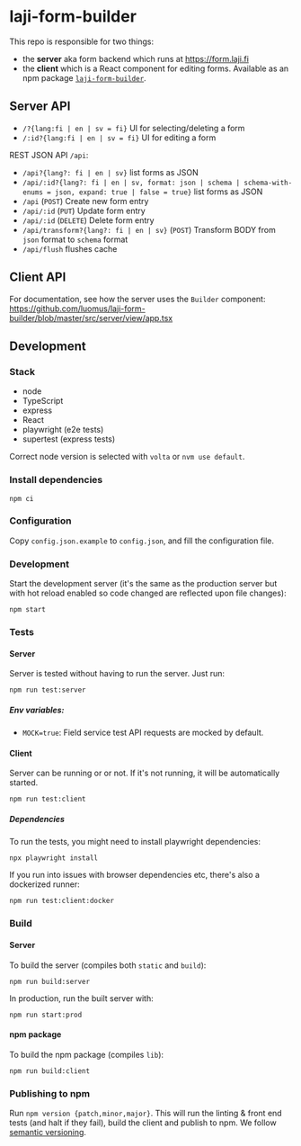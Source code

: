 # laji-form-builder

This repo is responsible for two things:
* the **server** aka form backend which runs at https://form.laji.fi
* the **client** which is a React component for editing forms. Available as an npm package [`laji-form-builder`](https://www.npmjs.com/package/laji-form-builder).

## Server API

* `/?{lang:fi | en | sv = fi}` UI for selecting/deleting a form
* `/:id?{lang:fi | en | sv = fi}` UI for editing a form

REST JSON API `/api`:
* `/api?{lang?: fi | en | sv}` list forms as JSON
* `/api/:id?{lang?: fi | en | sv, format: json | schema | schema-with-enums = json, expand: true | false = true}` list forms as JSON
* `/api` (`POST`) Create new form entry
* `/api/:id` (`PUT`) Update form entry
* `/api/:id` (`DELETE`) Delete form entry
* `/api/transform?{lang?: fi | en | sv}` (`POST`) Transform BODY from `json` format to `schema` format
* `/api/flush` flushes cache

## Client API

For documentation, see how the server uses the `Builder` component: https://github.com/luomus/laji-form-builder/blob/master/src/server/view/app.tsx

## Development

### Stack

* node
* TypeScript
* express
* React
* playwright (e2e tests)
* supertest (express tests)

Correct node version is selected with `volta` or `nvm use default`.

### Install dependencies
```
npm ci
```

### Configuration

Copy `config.json.example` to `config.json`, and fill the configuration file.

### Development

Start the development server (it's the same as the production server but with hot reload enabled so code changed are reflected upon file changes):
```
npm start
```

### Tests

#### Server

Server is tested without having to run the server. Just run:

```
npm run test:server
```

##### Env variables:

* `MOCK=true`: Field service test API requests are mocked by default.

#### Client

Server can be running or or not. If it's not running, it will be automatically started.

```
npm run test:client
```

##### Dependencies

To run the tests, you might need to install playwright dependencies:

```
npx playwright install
```

If you run into issues with browser dependencies etc, there's also a dockerized runner:

```
npm run test:client:docker
```

### Build

#### Server

To build the server (compiles both `static` and `build`):
```
npm run build:server
```

In production, run the built server with:

```
npm run start:prod
````

#### npm package

To build the npm package (compiles `lib`):
```
npm run build:client
```

### Publishing to npm

Run `npm version {patch,minor,major}`. This will run the linting & front end tests (and halt if they fail), build the client and publish to npm. We follow [semantic versioning](https://docs.npmjs.com/about-semantic-versioning).
